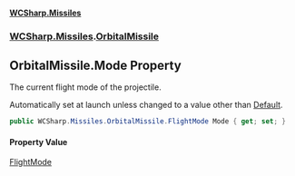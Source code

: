 #### [WCSharp.Missiles](index.md 'index')
### [WCSharp.Missiles](WCSharp.Missiles.md 'WCSharp.Missiles').[OrbitalMissile](WCSharp.Missiles.OrbitalMissile.md 'WCSharp.Missiles.OrbitalMissile')

## OrbitalMissile.Mode Property

The current flight mode of the projectile.  
  
Automatically set at launch unless changed to a value other than [Default](WCSharp.Missiles.OrbitalMissile.FlightMode.md#WCSharp.Missiles.OrbitalMissile.FlightMode.Default 'WCSharp.Missiles.OrbitalMissile.FlightMode.Default').

```csharp
public WCSharp.Missiles.OrbitalMissile.FlightMode Mode { get; set; }
```

#### Property Value
[FlightMode](WCSharp.Missiles.OrbitalMissile.FlightMode.md 'WCSharp.Missiles.OrbitalMissile.FlightMode')